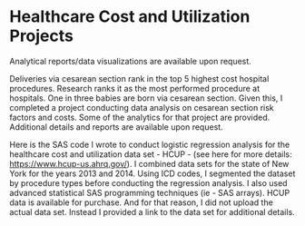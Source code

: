 # Healthcare Cost and Utilization Projects



Analytical reports/data visualizations are available upon request.

Deliveries via cesarean section rank in the top 5 highest cost hospital procedures. Research ranks it as the most performed procedure at hospitals. One in three babies are born via cesarean section. Given this, I completed a project conducting data analysis on cesarean section risk factors and costs. 
Some of the analytics for that project are provided. Additional details and reports are available upon request. 

Here is the SAS code I wrote to conduct logistic regression analysis for the healthcare cost and utilization data set - HCUP -  (see here for more details: https://www.hcup-us.ahrq.gov/).  I combined data sets for the state of New York for the years 2013 and 2014. Using ICD codes, I segmented the dataset by procedure types before conducting the regression analysis. I also used advanced statistical SAS programming techniques (ie - SAS arrays). HCUP data is available for purchase. And for that reason,  I did not upload the actual data set. Instead I provided a link to the data set for additional details.



